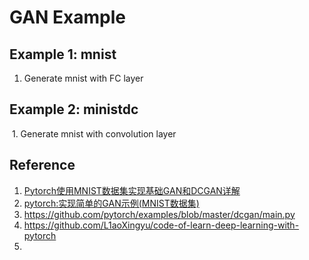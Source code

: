   # GAN Example

## Example 1: mnist

1. Generate mnist with FC layer

## Example 2: ministdc

​	1.  Generate mnist with convolution layer



## Reference

1. [Pytorch使用MNIST数据集实现基础GAN和DCGAN详解](https://www.yisu.com/zixun/152297.html)
2. [pytorch:实现简单的GAN示例(MNIST数据集)](https://www.jb51.net/article/178171.htm)
3. https://github.com/pytorch/examples/blob/master/dcgan/main.py
4. https://github.com/L1aoXingyu/code-of-learn-deep-learning-with-pytorch
5. 
